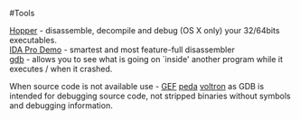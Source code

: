 #Tools

[Hopper](https://www.hopperapp.com/tutorial.html) - disassemble, decompile and debug (OS X only) your 32/64bits executables.  
[IDA Pro Demo](https://out7.hex-rays.com/demo/request) - smartest and most feature-full disassembler  
[gdb](http://www.sourceware.org/gdb/) - allows you to see what is going on `inside' another program while it executes / when it crashed.  

When source code is not available use - [GEF](https://github.com/hugsy/gef) [peda](https://code.google.com/archive/p/peda/) [voltron](https://github.com/snare/voltron) as GDB is intended for debugging source code, not stripped binaries without symbols and debugging information.
